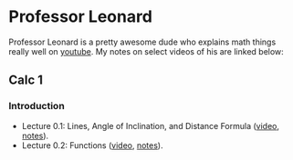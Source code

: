 # Professor Leonard

Professor Leonard is a pretty awesome dude who explains math things really well on
[youtube](https://www.youtube.com/@ProfessorLeonard). My notes on select videos of his are
linked below:

## Calc 1

### Introduction

* Lecture 0.1: Lines, Angle of Inclination, and Distance Formula
    ([video](https://www.youtube.com/watch?v=fYyARMqiaag&list=PLF797E961509B4EB5),
    [notes](0.1_lines/lines.pdf)).
* Lecture 0.2: Functions
    ([video](https://www.youtube.com/watch?v=1EGFSefe5II&list=PLF797E961509B4EB5&index=2),
    [notes](0.2_functions/functions.pdf)).


